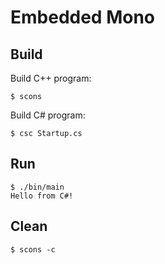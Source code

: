 # Embedded Mono

## Build

Build C++ program:

```
$ scons
```

Build C# program:

```
$ csc Startup.cs
```

## Run

```
$ ./bin/main
Hello from C#!
```

## Clean

```
$ scons -c
```
